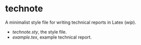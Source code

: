 # technote

A minimalist style file for writing technical reports in Latex (_wip_).

- _technote.sty_, the style file.
- _example.tex_, example technical report.
